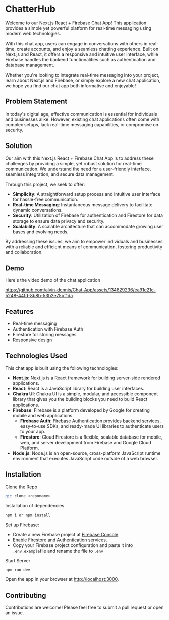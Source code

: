 # ChatterHub
Welcome to our Next.js React + Firebase Chat App! This application provides a simple yet powerful platform for real-time messaging using modern web technologies.

With this chat app, users can engage in conversations with others in real-time, create accounts, and enjoy a seamless chatting experience. Built on Next.js and React, it offers a responsive and intuitive user interface, while Firebase handles the backend functionalities such as authentication and database management.

Whether you're looking to integrate real-time messaging into your project, learn about Next.js and Firebase, or simply explore a new chat application, we hope you find our chat app both informative and enjoyable!


## Problem Statement

In today's digital age, effective communication is essential for individuals and businesses alike. However, existing chat applications often come with complex setups, lack real-time messaging capabilities, or compromise on security.

## Solution

Our aim with this Next.js React + Firebase Chat App is to address these challenges by providing a simple, yet robust solution for real-time communication. We understand the need for a user-friendly interface, seamless integration, and secure data management.

Through this project, we seek to offer:

- **Simplicity**: A straightforward setup process and intuitive user interface for hassle-free communication.
- **Real-time Messaging**: Instantaneous message delivery to facilitate dynamic conversations.
- **Security**: Utilization of Firebase for authentication and Firestore for data storage to ensure data privacy and security.
- **Scalability**: A scalable architecture that can accommodate growing user bases and evolving needs.

By addressing these issues, we aim to empower individuals and businesses with a reliable and efficient means of communication, fostering productivity and collaboration.

## Demo
Here's the video demo of the chat application

https://github.com/alvin-dennis/Chat-App/assets/134829236/ea91e21c-5248-44fd-8b8b-53b2e75bf1da


## Features

- Real-time messaging
- Authentication with Firebase Auth
- Firestore for storing messages
- Responsive design

## Technologies Used

This chat app is built using the following technologies:

- **Next.js**: Next.js is a React framework for building server-side rendered applications.
- **React**: React is a JavaScript library for building user interfaces.
- **Chakra UI**: Chakra UI is a simple, modular, and accessible component library that gives you the building blocks you need to build React applications.
- **Firebase**: Firebase is a platform developed by Google for creating mobile and web applications.
  - **Firebase Auth**: Firebase Authentication provides backend services, easy-to-use SDKs, and ready-made UI libraries to authenticate users to your app.
  - **Firestore**: Cloud Firestore is a flexible, scalable database for mobile, web, and server development from Firebase and Google Cloud Platform. 
- **Node.js**: Node.js is an open-source, cross-platform JavaScript runtime environment that executes JavaScript code outside of a web browser.


## Installation

Clone the Repo

```bash
git clone <reponame>
```

Installation of dependencies

```bash
npm i or npm install
```
Set up Firebase:

   - Create a new Firebase project at [Firebase Console](https://console.firebase.google.com/).
   - Enable Firestore and Authentication services.
   - Copy your Firebase project configuration and paste it into `.env.example`file and rename the file to `.env`

Start Server

```bash
npm run dev
```

Open the app in your browser at [http://localhost:3000](http://localhost:3000).



## Contributing

Contributions are welcome! Please feel free to submit a pull request or open an issue.

